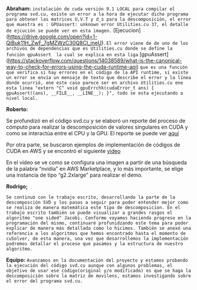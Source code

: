 **Abraham:** 
`instalación de cuda versión 9.1 LOCAL para compilar el programa svd.cu, existe un error a la hora de ejecutar dicho programa para obtener las matrices U,V.T y d_s para la descomposición, el error que muestra es : GPUassert: unknown error Utilities.cu 37, el detalle de ejcución se puede ver en esta imagen.` 
[Ejecucion] (https://drive.google.com/open?id=1-QiBuk11H_ZwF_7gMZWzC30Q8CI_ineU).
`El error viene de de uno de los archivos de dependencias que es Utilities.cu donde se define la función gpuAssert  la cual se explica en esta liga` [gpuAssert] (https://stackoverflow.com/questions/14038589/what-is-the-canonical-way-to-check-for-errors-using-the-cuda-runtime-api) `que es una función que verifica si hay errores en el código de la API runtime, si existe un error se envía un mensaje de texto que describe el error y la línea donde ocurrió, ene este caso parece ser en archivo Utilities.cu ene esta linea "extern "C" void gpuErrchk(cudaError_t ans) { gpuAssert((ans), __FILE__, __LINE__); }", todo se esta ejecutando a nivel local.`  


**Roberto:**

Se profundizó en el código svd.cu y se elaboró un reporte del proceso de cómputo para realizar la descomposición de valores singulares en CUDA y como se interactúa entre el CPU y la GPU. El reporte se puede ver [aquí](https://drive.google.com/open?id=1DQtzUqefoYp6oyAw3vjYBY7O5bBp3z62)

Por otra parte, se buscaron ejemplos de implementación de códigos de CUDA en AWS y se encontró el siguiente [video]( https://www.youtube.com/watch?v=dov5IUfJlkc)

En el vídeo se ve como se configura una imagen a partir de una búsqueda de la palabra “nvidia” en AWS Marketplace, y lo más importante, se elige una instancia de tipo “g2.2xlarge” para realizar el demo.


**Rodrigo;**

`Se continuó con le trabajo escrito, desarrollando la parte de la descomposción SVD y los pasos a seguir para poder entender mejor como se realiza de manera matemática este tipo de descomposicíon. En el trabajo escrito también se puede visualizar a grandes rasgos el algoritmo "one sided" Jacobi. Conforme vayamos haciendo progreso en la programación del mismo, continuaré profunidzando este tema para poder explicar de manera más detallada como lo hicimos. También se anexó una referencia a los algoritmos que hemos encontrado hasta el momento de cuSolver, de esta manera, una vez que desarrollemos la implementación podremos detallar el proceso que pasamos y la estructura de nuestro algoritmo.`


**Equipo:** 
`Avanzamos en la documentación del proyecto y estamos probando la ejecución del código svd.cu aunque con algunos problemas, el objetivo de usar ese código(original y/o modificado) es que se haga la descomposición sobre la matriz de movilens, estamos investigando sobre el error del programa svd.cu.`  

